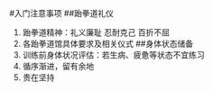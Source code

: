 #入门注意事项
##跆拳道礼仪
1. 跆拳道精神：礼义廉耻 忍耐克己 百折不屈
2. 各跆拳道馆具体要求及相关仪式
##身体状态储备
1. 训练前身体状况评估：若生病、疲惫等状态不宜练习
2. 循序渐进，留有余地
3. 贵在坚持
